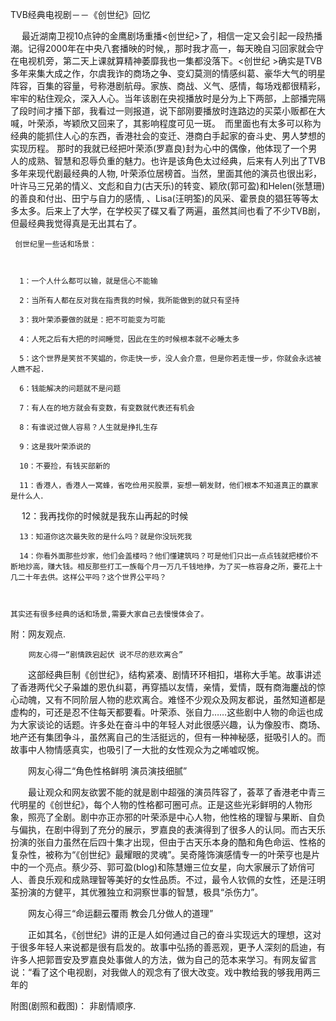  TVB经典电视剧－－《创世纪》回忆



　 最近湖南卫视10点钟的金鹰剧场重播<创世纪>了，相信一定又会引起一段热播潮。记得2000年在中央八套播映的时候,，那时我才高一，每天晚自习回家就会守在电视机旁，第二天上课就算精神萎靡我也一集都没落下。<创世纪 >确实是TVB多年来集大成之作，尔虞我诈的商场之争、变幻莫测的情感纠葛、豪华大气的明星阵容，百集的容量，号称港剧航母。家族、商战、义气、感情，每场戏都很精彩，牢牢的粘住观众，深入人心。当年该剧在央视播放时是分为上下两部，上部播完隔了段时间才播下部，我看过一则报道，说下部刚要播放时连路边的买菜小贩都在大喊，叶荣添，岑颖欣又回来了，其影响程度可见一斑。　而里面也有太多可以称为经典的能抓住人心的东西，香港社会的变迁、港商白手起家的奋斗史、男人梦想的实现历程。 那时的我就已经把叶荣添(罗嘉良)封为心中的偶像，他体现了一个男人的成熟、智慧和忍辱负重的魅力。也许是该角色太过经典，后来有人列出了TVB多年来现代剧最经典的人物, 叶荣添位居榜首。当然，里面其他的演员也很出彩，叶许马三兄弟的情义、文彪和自力(古天乐)的转变、颖欣(郭可盈)和Helen(张慧珊)的善良和付出、田宁与自力的感情, 、Lisa(汪明筌)的风采、霍景良的猖狂等等太多太多。后来上了大学，在学校买了碟又看了两遍，虽然其间也看了不少TVB剧，但最经典我觉得真是无出其右了。

    

     创世纪里一些话和场景：



      1：一个人什么都可以输，就是信心不能输

      2：当所有人都在反对我在指责我的时候，我所能做到的就只有坚持

      3：我叶荣添要做的就是：把不可能变为可能 

      4：人死之后有大把的时间睡觉，因此在生的时候根本就不必睡太多

      5：这个世界是笑贫不笑娼的，你走快一步，没人会介意，但是你若走慢一步，你就会永远被人瞧不起.

      6：钱能解决的问题就不是问题

      7：有人在的地方就会有变数，有变数就代表还有机会

      8：有谁说过做人容易？人生就是挣扎生存

      9：这是我叶荣添说的

      10：不要捡，有钱买部新的

      11：香港人，香港人一窝蜂，省吃俭用买股票，妄想一朝发财，他们根本不知道真正的赢家是什么人．

　 12：我再找你的时候就是我东山再起的时候

      13：知道你这次最失败的是什么吗？就是你没玩死我

      14：你看外面那些炒家，他们会盖楼吗？他们懂建筑吗？可是他们只出一点点钱就把楼价不断地炒高，赚大钱。相反那些打工一族每个月一万几千钱地挣，为了买一栋容身之所，要花上十几二十年去供。这样公平吗？这个世界公平吗？



    其实还有很多经典的话和场景,需要大家自己去慢慢体会了。



   附：网友观点.

 

        网友心得一“剧情跌宕起伏 说不尽的悲欢离合” 



　　这部经典巨制《创世纪》，结构紧凑、剧情环环相扣，堪称大手笔。故事讲述了香港两代父子枭雄的恩仇纠葛，再穿插以友情，亲情，爱情，既有商海鏖战的惊心动魄，又有不同阶层人物的悲欢离合。难怪不少观众及网友都说，虽然知道都是虚构的，可还是忍不住每天都要看。叶荣添、张自力……这些剧中人物的命运也成为大家谈论的话题。许多处在奋斗中的年轻人对此很感兴趣，认为像股市、商场、地产还有集团争斗，虽然离自己的生活挺远的，但有一种神秘感，挺吸引人的。而故事中人物情感真实，也吸引了一大批的女性观众为之唏嘘叹惋。 



　　网友心得二“角色性格鲜明 演员演技细腻” 



　　最让观众和网友欲罢不能的就是剧中超强的演员阵容了，荟萃了香港老中青三代明星的《创世纪》，每个人物的性格都可圈可点。正是这些光彩鲜明的人物形象，照亮了全剧。剧中亦正亦邪的叶荣添是中心人物，他性格的理智与果断、自负与偏执，在剧中得到了充分的展示，罗嘉良的表演得到了很多人的认同。而古天乐扮演的张自力虽然在后四十集才出现，但由于古天乐本身的酷和角色命运、性格的复杂性，被称为“《创世纪》最耀眼的灵魂”。吴奇隆饰演感情专一的叶荣亨也是片中的一个亮点。蔡少芬、郭可盈(blog)和陈慧姗三位女星，向大家展示了娇俏可人、善良乐观和成熟理智等美好的女性品质。不过，最令人钦佩的女性，还是汪明荃扮演的方健平，其优雅独立和洞察世事的智慧，极具“杀伤力”。 



　　网友心得三“命运翻云覆雨 教会几分做人的道理” 



　　正如其名，《创世纪》讲的正是人如何通过自己的奋斗实现远大的理想，这对于很多年轻人来说都是很有启发的。故事中弘扬的善恶观，更予人深刻的启迪，有许多人把郭晋安及罗嘉良处事做人的方法，做为自己的范本来学习。有网友留言说：“看了这个电视剧，对我做人的观念有了很大改变。戏中教给我的够我用两三年的   





  附图(剧照和截图)： 非剧情顺序.

